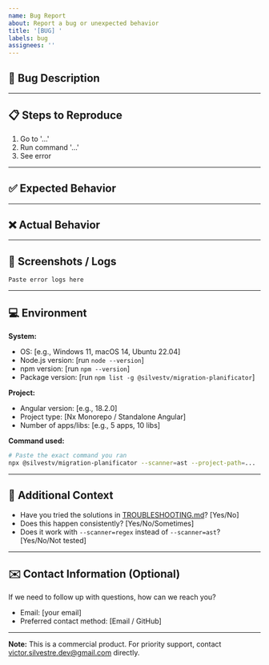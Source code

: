 ```yaml
---
name: Bug Report
about: Report a bug or unexpected behavior
title: '[BUG] '
labels: bug
assignees: ''
---
```


## 🐛 Bug Description

<!-- A clear and concise description of what the bug is -->

---

## 📋 Steps to Reproduce

1. Go to '...'
2. Run command '...'
3. See error

---

## ✅ Expected Behavior

<!-- What you expected to happen -->

---

## ❌ Actual Behavior

<!-- What actually happened -->

---

## 📸 Screenshots / Logs

<!-- If applicable, add screenshots or error logs -->

```
Paste error logs here
```

---

## 💻 Environment

**System:**
- OS: [e.g., Windows 11, macOS 14, Ubuntu 22.04]
- Node.js version: [run `node --version`]
- npm version: [run `npm --version`]
- Package version: [run `npm list -g @silvestv/migration-planificator`]

**Project:**
- Angular version: [e.g., 18.2.0]
- Project type: [Nx Monorepo / Standalone Angular]
- Number of apps/libs: [e.g., 5 apps, 10 libs]

**Command used:**
```bash
# Paste the exact command you ran
npx @silvestv/migration-planificator --scanner=ast --project-path=...
```

---

## 📎 Additional Context

<!-- Any other context about the problem -->

- Have you tried the solutions in [TROUBLESHOOTING.md](../TROUBLESHOOTING.md)? [Yes/No]
- Does this happen consistently? [Yes/No/Sometimes]
- Does it work with `--scanner=regex` instead of `--scanner=ast`? [Yes/No/Not tested]

---

## ✉️ Contact Information (Optional)

If we need to follow up with questions, how can we reach you?

- Email: [your email]
- Preferred contact method: [Email / GitHub]

---

**Note:** This is a commercial product. For priority support, contact victor.silvestre.dev@gmail.com directly.
